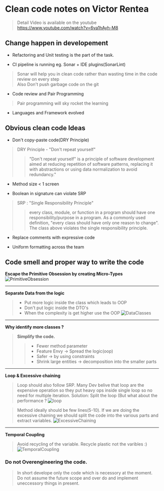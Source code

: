 # Clean code notes on Victor Rentea

> Detail Video is available on the youtube
> https://www.youtube.com/watch?v=6va1hAyh-M8

## Change happen in developement

* Refactoring and Unit testing is the part of the task.     

* CI pipeline is running eg. Sonar + IDE plugins(SonarLint)       
> Sonar will help you in clean code rather than wasting time in the code review on every step           
> Also Don't push garbage code on the git           
    
* Code review and Pair Programming             
> Pair programming will sky rocket the learning
* Languages and Framework evolved         

## Obvious clean code Ideas 

* Don't copy-paste code(DRY Principle)
> DRY Principle - "Don't repeat yourself"
>> "Don't repeat yourself" is a principle of software development aimed at reducing repetition of software patterns, replacing it with abstractions or using data normalization to avoid redundancy."       

* Method size < 1 screen      

* Boolean in signature can violate SRP               
> SRP : "Single Responsibility Principle"           
>> every class, module, or function in a program should have one responsibility/purpose in a program. As a commonly used definition, "every class should have only one reason to change". The class above violates the single responsibility principle.             

* Replace comments with expressive code

* Uniform formatting across the team

## Code smell and proper way to write the code 

**Escape the Primitive Obsession by creating Micro-Types**
![PrimitiveObsession](https://user-images.githubusercontent.com/84851340/221503250-b6eb6f31-f799-4eed-a234-080590add1aa.png)
________________________________________________________________
**Separate Data from the logic**

>* Put more logic inside the class which leads to OOP
>* Don't put logic inside the DTO's 
>* When the complexity is get higher use the OOP
![DataClasses](https://user-images.githubusercontent.com/84851340/221506430-b8e428a9-c95e-4c20-9f37-dd965ed58859.png)

_______________________________________________________________

**Why identify more classes ?**

> **Simplify the code.**               
>>* Fewer method parameter              
>>* Feature Envy -> Spread the logic(oop)           
>>* Safer -> by using constraints           
>>* Shrink large entities -> decomposition into the smaller parts    
_________________________________________________________________

**Loop & Excessive chaining**
> Loop should also follow SRP.
> Many Dev belive that loop are the expensive operation so they put heavy ops inside single loop so no need for multiple iteration.
> Solution: Split the loop (But what about the performance ?
![loop](https://user-images.githubusercontent.com/84851340/221512124-a2b1fd2f-f9e8-411c-a655-777b791ad6a9.png)

> Method ideally should be few lines(5-10).
> If we are doing the excessive chaining we should split the code into the various parts and extract variables.
![ExcessiveChaining](https://user-images.githubusercontent.com/84851340/221512151-8eee1dd2-ea3d-40d3-827c-0849c1b97078.png)

________________________________________________________________________

**Temporal Coupling**
> Avoid recycling of the variable.
> Recycle plastic not the varibles :)
> ![TemporalCoupling](https://user-images.githubusercontent.com/84851340/221513852-60802b7f-f02e-4344-9353-1bf672867ae5.png)

### Do not Overengineering the code.
> In short develope only the code which is necessory at the moment.         
> Do not assume the future scope and over do and implement uneccessory things in present.       
